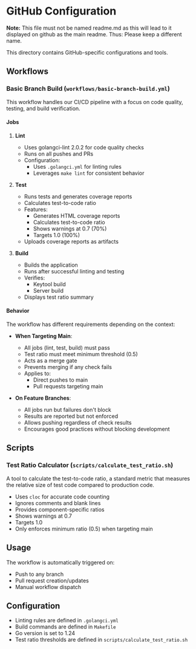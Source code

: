 # GitHub Configuration
**Note:** This file must not be named readme.md as this will lead to it displayed on github as the main readme.
Thus: Please keep a different name.

This directory contains GitHub-specific configurations and tools.

## Workflows

### Basic Branch Build (`workflows/basic-branch-build.yml`)

This workflow handles our CI/CD pipeline with a focus on code quality, testing, and build verification.

#### Jobs

1. **Lint**
   - Uses golangci-lint 2.0.2 for code quality checks
   - Runs on all pushes and PRs
   - Configuration:
     - Uses `.golangci.yml` for linting rules
     - Leverages `make lint` for consistent behavior

2. **Test**
   - Runs tests and generates coverage reports
   - Calculates test-to-code ratio
   - Features:
     - Generates HTML coverage reports
     - Calculates test-to-code ratio
     - Shows warnings at 0.7 (70%)
     - Targets 1.0 (100%)
   - Uploads coverage reports as artifacts

3. **Build**
   - Builds the application
   - Runs after successful linting and testing
   - Verifies:
     - Keytool build
     - Server build
   - Displays test ratio summary

#### Behavior

The workflow has different requirements depending on the context:

- **When Targeting Main**:
  - All jobs (lint, test, build) must pass
  - Test ratio must meet minimum threshold (0.5)
  - Acts as a merge gate
  - Prevents merging if any check fails
  - Applies to:
    - Direct pushes to main
    - Pull requests targeting main

- **On Feature Branches**:
  - All jobs run but failures don't block
  - Results are reported but not enforced
  - Allows pushing regardless of check results
  - Encourages good practices without blocking development

## Scripts

### Test Ratio Calculator (`scripts/calculate_test_ratio.sh`)

A tool to calculate the test-to-code ratio, a standard metric that measures the relative size of test code compared to production code.

- Uses `cloc` for accurate code counting
- Ignores comments and blank lines
- Provides component-specific ratios
- Shows warnings at 0.7
- Targets 1.0
- Only enforces minimum ratio (0.5) when targeting main

## Usage

The workflow is automatically triggered on:
- Push to any branch
- Pull request creation/updates
- Manual workflow dispatch

## Configuration

- Linting rules are defined in `.golangci.yml`
- Build commands are defined in `Makefile`
- Go version is set to 1.24
- Test ratio thresholds are defined in `scripts/calculate_test_ratio.sh`

